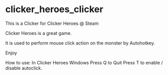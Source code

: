 # clicker_heroes_clicker
This is a Clicker for Clicker Heroes @ Steam

Clicker Heroes is a great game.

It is used to perform mouse click action on the monster by Autohotkey.

Enjoy


How to use:
In Clicker Heroes Windows
Press Q to Quit
Press T to enable / disable autoclick. 




